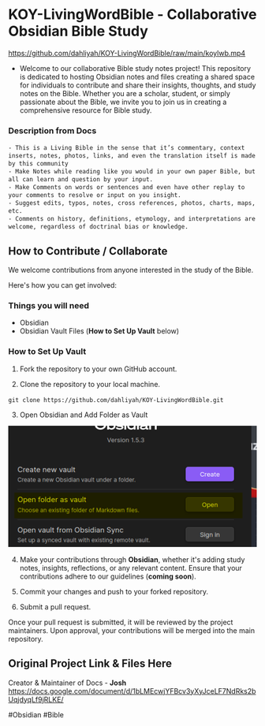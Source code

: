 # KOY-LivingWordBible - Collaborative Obsidian Bible Study

https://github.com/dahliyah/KOY-LivingWordBible/raw/main/koylwb.mp4


- Welcome to our collaborative Bible study notes project! This repository is dedicated to hosting Obsidian notes and files creating a shared space for individuals to contribute and share their insights, thoughts, and study notes on the Bible. Whether you are a scholar, student, or simply passionate about the Bible, we invite you to join us in creating a comprehensive resource for Bible study.

### Description from Docs
```
- This is a Living Bible in the sense that it’s commentary, context inserts, notes, photos, links, and even the translation itself is made by this community
- Make Notes while reading like you would in your own paper Bible, but all can learn and question by your input.
- Make Comments on words or sentences and even have other replay to your comments to resolve or input on you insight.
- Suggest edits, typos, notes, cross references, photos, charts, maps, etc.
- Comments on history, definitions, etymology, and interpretations are welcome, regardless of doctrinal bias or knowledge.
```


## How to Contribute / Collaborate

We welcome contributions from anyone interested in the study of the Bible. 

Here's how you can get involved:

### Things you will need

- Obsidian
- Obsidian Vault Files (**How to Set Up Vault** below)



### How to Set Up Vault

1. Fork the repository to your own GitHub account.

2. Clone the repository to your local machine.

`git clone https://github.com/dahliyah/KOY-LivingWordBible.git`

3. Open Obsidian and Add Folder as Vault

![Alt text](image.png)

4. Make your contributions through **Obsidian**, whether it's adding study notes, insights, reflections, or any relevant content. Ensure that your contributions adhere to our guidelines (**coming soon**).



5. Commit your changes and push to your forked repository.



6. Submit a pull request.

Once your pull request is submitted, it will be reviewed by the project maintainers. Upon approval, your contributions will be merged into the main repository.









## Original Project Link & Files Here
Creator & Maintainer of Docs - **Josh**
https://docs.google.com/document/d/1bLMEcwjYFBcv3yXyJceLF7NdRks2bUqjdyqLf9jRLKE/



#Obsidian #Bible
